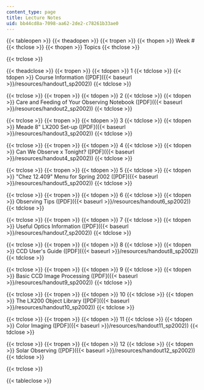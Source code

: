 ```yaml
---
content_type: page
title: Lecture Notes
uid: bb44cd8a-7098-aa62-2de2-c78261b33ae0
---
```


{{< tableopen >}}
{{< theadopen >}}
{{< tropen >}}
{{< thopen >}}
Week #
{{< thclose >}}
{{< thopen >}}
Topics
{{< thclose >}}

{{< trclose >}}

{{< theadclose >}}
{{< tropen >}}
{{< tdopen >}}
1
{{< tdclose >}}
{{< tdopen >}}
Course Information ([PDF]({{< baseurl >}}/resources/handout1_sp2002))
{{< tdclose >}}

{{< trclose >}}
{{< tropen >}}
{{< tdopen >}}
2
{{< tdclose >}}
{{< tdopen >}}
Care and Feeding of Your Observing Notebook ([PDF]({{< baseurl >}}/resources/handout2_sp2002))
{{< tdclose >}}

{{< trclose >}}
{{< tropen >}}
{{< tdopen >}}
3
{{< tdclose >}}
{{< tdopen >}}
Meade 8" LX200 Set-up ([PDF]({{< baseurl >}}/resources/handout3_sp2002))
{{< tdclose >}}

{{< trclose >}}
{{< tropen >}}
{{< tdopen >}}
4
{{< tdclose >}}
{{< tdopen >}}
Can We Observe x Tonight? ([PDF]({{< baseurl >}}/resources/handout4_sp2002))
{{< tdclose >}}

{{< trclose >}}
{{< tropen >}}
{{< tdopen >}}
5
{{< tdclose >}}
{{< tdopen >}}
"Chez 12.409" Menu for Spring 2002 ([PDF]({{< baseurl >}}/resources/handout5_sp2002))
{{< tdclose >}}

{{< trclose >}}
{{< tropen >}}
{{< tdopen >}}
6
{{< tdclose >}}
{{< tdopen >}}
Observing Tips ([PDF]({{< baseurl >}}/resources/handout6_sp2002))
{{< tdclose >}}

{{< trclose >}}
{{< tropen >}}
{{< tdopen >}}
7
{{< tdclose >}}
{{< tdopen >}}
Useful Optics Information ([PDF]({{< baseurl >}}/resources/handout7_sp2002))
{{< tdclose >}}

{{< trclose >}}
{{< tropen >}}
{{< tdopen >}}
8
{{< tdclose >}}
{{< tdopen >}}
CCD User's Guide ([PDF]({{< baseurl >}}/resources/handout8_sp2002))
{{< tdclose >}}

{{< trclose >}}
{{< tropen >}}
{{< tdopen >}}
9
{{< tdclose >}}
{{< tdopen >}}
Basic CCD Image Processing ([PDF]({{< baseurl >}}/resources/handout9_sp2002))
{{< tdclose >}}

{{< trclose >}}
{{< tropen >}}
{{< tdopen >}}
10
{{< tdclose >}}
{{< tdopen >}}
The LX200 Object Library ([PDF]({{< baseurl >}}/resources/handout10_sp2002))
{{< tdclose >}}

{{< trclose >}}
{{< tropen >}}
{{< tdopen >}}
11
{{< tdclose >}}
{{< tdopen >}}
Color Imaging ([PDF]({{< baseurl >}}/resources/handout11_sp2002))
{{< tdclose >}}

{{< trclose >}}
{{< tropen >}}
{{< tdopen >}}
12
{{< tdclose >}}
{{< tdopen >}}
Solar Observing ([PDF]({{< baseurl >}}/resources/handout12_sp2002))
{{< tdclose >}}

{{< trclose >}}

{{< tableclose >}}